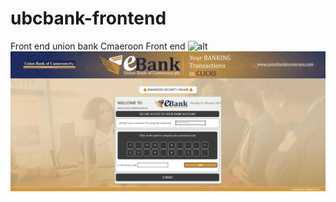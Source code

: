 # ubcbank-frontend
 Front end union bank Cmaeroon Front end
 ![alt](https://)
 ![preview login ](/preview.PNG "Preview Double authendification page")
